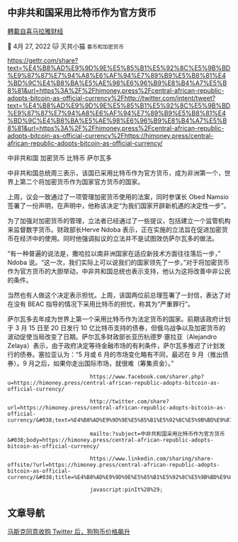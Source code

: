 
## 中非共和国采用比特币作为官方货币
[轉載自喜马拉雅财经](https://himoney.press/central-african-republic-adopts-bitcoin-as-official-currency/)

:date: 4月 27, 2022 :cat: 灭共小猫 `喜币和加密货币` 

https://gettr.com/share?text=%E4%B8%AD%E9%9D%9E%E5%85%B1%E5%92%8C%E5%9B%BD%E9%87%87%E7%94%A8%E6%AF%94%E7%89%B9%E5%B8%81%E4%BD%9C%E4%B8%BA%E5%AE%98%E6%96%B9%E8%B4%A7%E5%B8%81&url=https%3A%2F%2Fhimoney.press%2Fcentral-african-republic-adopts-bitcoin-as-official-currency%2Fhttp://twitter.com/intent/tweet?text=%E4%B8%AD%E9%9D%9E%E5%85%B1%E5%92%8C%E5%9B%BD%E9%87%87%E7%94%A8%E6%AF%94%E7%89%B9%E5%B8%81%E4%BD%9C%E4%B8%BA%E5%AE%98%E6%96%B9%E8%B4%A7%E5%B8%81&url=https%3A%2F%2Fhimoney.press%2Fcentral-african-republic-adopts-bitcoin-as-official-currency%2Fhttps://himoney.press/central-african-republic-adopts-bitcoin-as-official-currency/

中非共和国 加密货币 比特币 萨尔瓦多
    
中非共和国总统周三表示，该国已采用比特币作为官方货币，成为非洲第一个，世界上第二个将加密货币作为国家官方货币的国家。
    
上周，议会一致通过了一项管理加密货币使用的法案，同时参谋长 Obed Namsio 签署了一份声明，在声明中，他称该决定“为我们国家开辟新机遇的决定性一步”。
    
为了加强对加密货币的管理，立法者已经通过了一些提议，包括建立一个监管机构来监督数字货币。财政部长Herve Ndoba 表示，正在实施的立法旨在促进加密货币在经济中的使用。同时他强调拟议的立法并不是试图效仿萨尔瓦多的做法。
    
“有一种普遍的说法是，撒哈拉以南非洲国家在适应新技术方面往往落后一步，” Ndoba 说。“这一次，我们实际上可以说我们的国家领先了一步。”对于将加密货币作为官方货币的大胆举动，中非共和国总统也表示支持，他认为这将改善中非公民的条件。
    
当然也有人做这个决定表示担忧。上周，该国两位前总理签署了一封信，表达了对在没有 BEAC 指导的情况下采用比特币的担忧，称其为“严重罪行”。
    
萨尔瓦多去年成为世界上第一个采用比特币作为法定货币的国家。前期该政府计划于 3 月 15 日至 20 日发行 10 亿比特币支持的债券，但俄乌战争以及加密货币的波动促使当局改变了日期。萨尔瓦多财政部长亚历杭德罗·塞拉亚（Alejandro Zelaya）表示，由于政府决定等待金融市场的有利条件，萨尔瓦多推迟了计划发行的债券。塞拉亚认为：“5 月或 6 月的市场变化略有不同，最迟在 9 月（推出债券）。9 月之后，如果你走出国际市场，就很难（筹集资金）。”

                              https://www.facebook.com/sharer.php?u=https://himoney.press/central-african-republic-adopts-bitcoin-as-official-currency/

                              http://twitter.com/share?url=https://himoney.press/central-african-republic-adopts-bitcoin-as-official-currency/&#038;text=%E4%B8%AD%E9%9D%9E%E5%85%B1%E5%92%8C%E5%9B%BD%E9%87%87%E7%94%A8%E6%AF%94%E7%89%B9%E5%B8%81%E4%BD%9C%E4%B8%BA%E5%AE%98%E6%96%B9%E8%B4%A7%E5%B8%81
            
                              mailto:?subject=中非共和国采用比特币作为官方货币&#038;body=https://himoney.press/central-african-republic-adopts-bitcoin-as-official-currency/

                              https://www.linkedin.com/sharing/share-offsite/?url=https://himoney.press/central-african-republic-adopts-bitcoin-as-official-currency/&#038;title=%E4%B8%AD%E9%9D%9E%E5%85%B1%E5%92%8C%E5%9B%BD%E9%87%87%E7%94%A8%E6%AF%94%E7%89%B9%E5%B8%81%E4%BD%9C%E4%B8%BA%E5%AE%98%E6%96%B9%E8%B4%A7%E5%B8%81

                              javascript:pinIt%28%29;    

                 	
## 文章导航
	
[马斯克同意收购 Twitter 后，狗狗币价格飙升](https://himoney.press/dogecoin-price-surges-after-musk-agrees-to-buy-twitter/)
